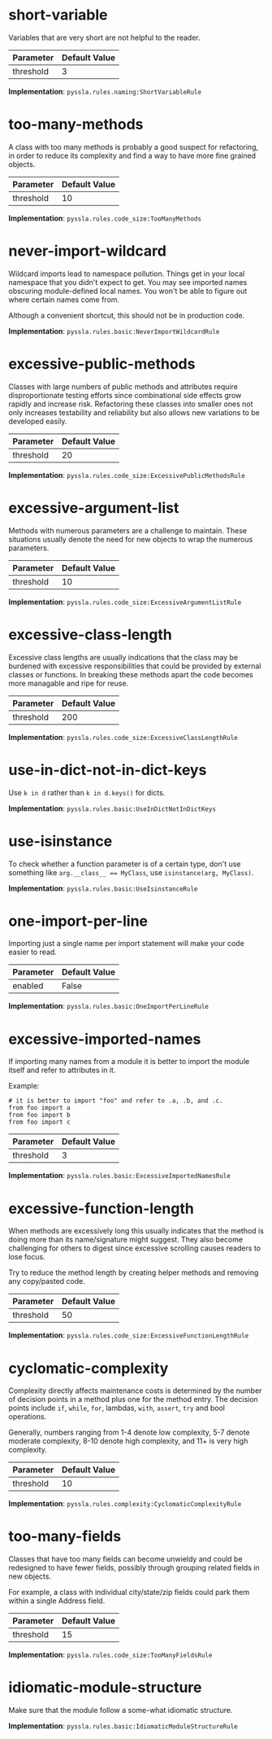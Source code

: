 # short-variable #

Variables that are very short are not helpful to the reader.

Parameter | Default Value
--- | ---
threshold | 3

**Implementation**: `pyssla.rules.naming:ShortVariableRule`

# too-many-methods #

A class with too many methods is probably a good suspect for
refactoring, in order to reduce its complexity and find a way to
have more fine grained objects.

Parameter | Default Value
--- | ---
threshold | 10

**Implementation**: `pyssla.rules.code_size:TooManyMethods`

# never-import-wildcard #

Wildcard imports lead to namespace pollution. Things get in
your local namespace that you didn't expect to get. You may see
imported names obscuring module-defined local names. You won't be
able to figure out where certain names come from.

Although a convenient shortcut, this should not be in production
code.

**Implementation**: `pyssla.rules.basic:NeverImportWildcardRule`

# excessive-public-methods #

Classes with large numbers of public methods and attributes
require disproportionate testing efforts since combinational side
effects grow rapidly and increase risk. Refactoring these classes
into smaller ones not only increases testability and reliability
but also allows new variations to be developed easily.

Parameter | Default Value
--- | ---
threshold | 20

**Implementation**: `pyssla.rules.code_size:ExcessivePublicMethodsRule`

# excessive-argument-list #

Methods with numerous parameters are a challenge to
maintain. These situations usually denote the need for new objects
to wrap the numerous parameters.

Parameter | Default Value
--- | ---
threshold | 10

**Implementation**: `pyssla.rules.code_size:ExcessiveArgumentListRule`

# excessive-class-length #

Excessive class lengths are usually indications that the class
may be burdened with excessive responsibilities that could be
provided by external classes or functions. In breaking these
methods apart the code becomes more managable and ripe for reuse.

Parameter | Default Value
--- | ---
threshold | 200

**Implementation**: `pyssla.rules.code_size:ExcessiveClassLengthRule`

# use-in-dict-not-in-dict-keys #

Use `k in d` rather than `k in d.keys()` for dicts.

**Implementation**: `pyssla.rules.basic:UseInDictNotInDictKeys`

# use-isinstance #

To check whether a function parameter is of a certain type,
don't use something like `arg.__class__ == MyClass`, use
`isinstance(arg, MyClass)`.

**Implementation**: `pyssla.rules.basic:UseIsinstanceRule`

# one-import-per-line #

Importing just a single name per import statement will make
your code easier to read.

Parameter | Default Value
--- | ---
enabled | False

**Implementation**: `pyssla.rules.basic:OneImportPerLineRule`

# excessive-imported-names #

If importing many names from a module it is better to import
the module itself and refer to attributes in it.

Example:

    # it is better to import "foo" and refer to .a, .b, and .c.
    from foo import a
    from foo import b
    from foo import c

Parameter | Default Value
--- | ---
threshold | 3

**Implementation**: `pyssla.rules.basic:ExcessiveImportedNamesRule`

# excessive-function-length #

When methods are excessively long this usually indicates that
the method is doing more than its name/signature might
suggest. They also become challenging for others to digest since
excessive scrolling causes readers to lose focus.

Try to reduce the method length by creating helper methods and
removing any copy/pasted code.

Parameter | Default Value
--- | ---
threshold | 50

**Implementation**: `pyssla.rules.code_size:ExcessiveFunctionLengthRule`

# cyclomatic-complexity #

Complexity directly affects maintenance costs is determined by
the number of decision points in a method plus one for the method
entry.  The decision points include `if`, `while`, `for`, lambdas,
`with`, `assert`, `try` and bool operations.

Generally, numbers ranging from 1-4 denote low complexity, 5-7
denote moderate complexity, 8-10 denote high complexity, and 11+
is very high complexity.

Parameter | Default Value
--- | ---
threshold | 10

**Implementation**: `pyssla.rules.complexity:CyclomaticComplexityRule`

# too-many-fields #

Classes that have too many fields can become unwieldy and could
be redesigned to have fewer fields, possibly through grouping
related fields in new objects.

For example, a class with individual city/state/zip fields could
park them within a single Address field.

Parameter | Default Value
--- | ---
threshold | 15

**Implementation**: `pyssla.rules.code_size:TooManyFieldsRule`

# idiomatic-module-structure #

Make sure that the module follow a some-what idiomatic structure.

**Implementation**: `pyssla.rules.basic:IdiomaticModuleStructureRule`

